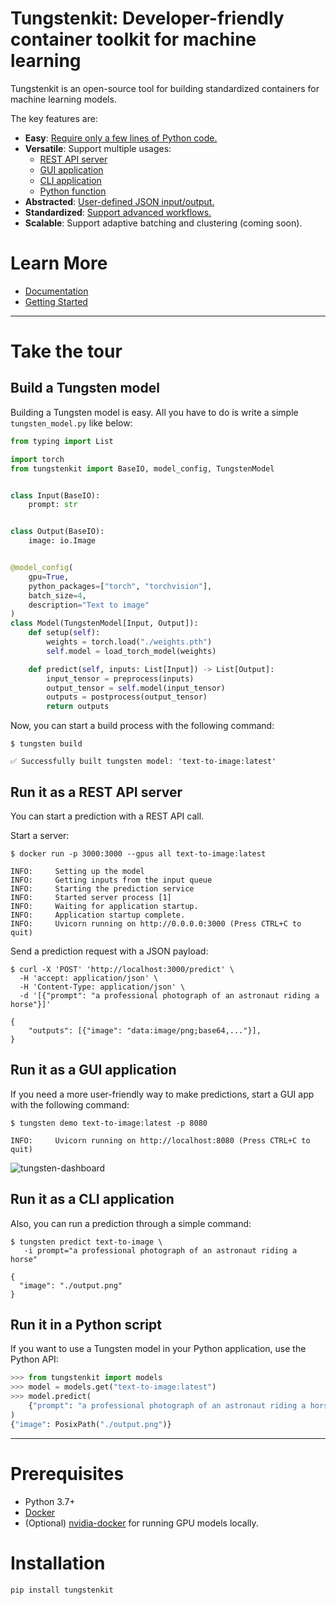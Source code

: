 # Tungstenkit: Developer-friendly container toolkit for machine learning

Tungstenkit is an open-source tool for building standardized containers for machine learning models.

The key features are:

- **Easy**: [Require only a few lines of Python code.](#build-a-tungsten-model)
- **Versatile**: Support multiple usages:
    - [REST API server](#run-it-as-a-restful-api-server)
    - [GUI application](#run-it-as-a-gui-application)
    - [CLI application](#run-it-as-a-cli-application)
    - [Python function](#run-it-as-a-python-function)
- **Abstracted**: [User-defined JSON input/output.](#run-it-as-a-restful-api-server)
- **Standardized**: [Support advanced workflows.](#run-it-as-a-restful-api-server)
- **Scalable**: Support adaptive batching and clustering (coming soon).

# Learn More
- [Documentation](https://tungsten-ai.github.io/docs)
- [Getting Started](https://tungsten-ai.github.io/docs/tungsten_model/getting_started/)

---


# Take the tour
## Build a Tungsten model
Building a Tungsten model is easy. All you have to do is write a simple ``tungsten_model.py`` like below:

```python
from typing import List

import torch
from tungstenkit import BaseIO, model_config, TungstenModel


class Input(BaseIO):
    prompt: str


class Output(BaseIO):
    image: io.Image


@model_config(
    gpu=True,
    python_packages=["torch", "torchvision"],
    batch_size=4,
    description="Text to image"
)
class Model(TungstenModel[Input, Output]):
    def setup(self):
        weights = torch.load("./weights.pth")
        self.model = load_torch_model(weights)

    def predict(self, inputs: List[Input]) -> List[Output]:
        input_tensor = preprocess(inputs)
        output_tensor = self.model(input_tensor)
        outputs = postprocess(output_tensor)
        return outputs
```

Now, you can start a build process with the following command:
```console
$ tungsten build

✅ Successfully built tungsten model: 'text-to-image:latest'
```


## Run it as a REST API server

You can start a prediction with a REST API call.

Start a server:

```console
$ docker run -p 3000:3000 --gpus all text-to-image:latest

INFO:     Setting up the model
INFO:     Getting inputs from the input queue
INFO:     Starting the prediction service
INFO:     Started server process [1]
INFO:     Waiting for application startup.
INFO:     Application startup complete.
INFO:     Uvicorn running on http://0.0.0.0:3000 (Press CTRL+C to quit)
```

Send a prediction request with a JSON payload:

```console
$ curl -X 'POST' 'http://localhost:3000/predict' \
  -H 'accept: application/json' \
  -H 'Content-Type: application/json' \
  -d '[{"prompt": "a professional photograph of an astronaut riding a horse"}]'

{
    "outputs": [{"image": "data:image/png;base64,..."}],
}
```

## Run it as a GUI application
If you need a more user-friendly way to make predictions, start a GUI app with the following command:

```console
$ tungsten demo text-to-image:latest -p 8080

INFO:     Uvicorn running on http://localhost:8080 (Press CTRL+C to quit)
```

![tungsten-dashboard](https://github.com/tungsten-ai/assets/blob/main/common/local-model-demo.gif?raw=true "Tungsten Dashboard")

## Run it as a CLI application
Also, you can run a prediction through a simple command:
```console
$ tungsten predict text-to-image \
   -i prompt="a professional photograph of an astronaut riding a horse"

{
  "image": "./output.png"
}
```

## Run it in a Python script
If you want to use a Tungsten model in your Python application, use the Python API:
```python
>>> from tungstenkit import models
>>> model = models.get("text-to-image:latest")
>>> model.predict(
    {"prompt": "a professional photograph of an astronaut riding a horse"}
)
{"image": PosixPath("./output.png")}
```

---

# Prerequisites
- Python 3.7+
- [Docker](https://docs.docker.com/engine/install/)
- (Optional) [nvidia-docker](https://docs.nvidia.com/datacenter/cloud-native/container-toolkit/install-guide.html#docker) for running GPU models locally. 


# Installation
```shell
pip install tungstenkit
```